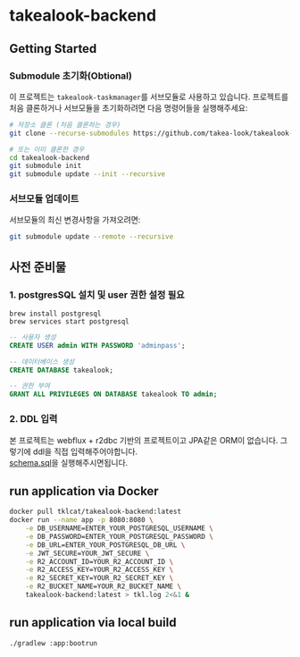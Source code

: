# takealook-backend

## Getting Started

### Submodule 초기화(Obtional)

이 프로젝트는 `takealook-taskmanager`를 서브모듈로 사용하고 있습니다. 프로젝트를 처음 클론하거나 서브모듈을 초기화하려면 다음 명령어들을 실행해주세요:

```bash
# 저장소 클론 (처음 클론하는 경우)
git clone --recurse-submodules https://github.com/takea-look/takealook-backend.git

# 또는 이미 클론한 경우
cd takealook-backend
git submodule init
git submodule update --init --recursive
```

### 서브모듈 업데이트

서브모듈의 최신 변경사항을 가져오려면:

```bash
git submodule update --remote --recursive
```

## 사전 준비물
### 1. postgresSQL 설치 및 user 권한 설정 필요
```
brew install postgresql
brew services start postgresql
```

```sql
-- 사용자 생성
CREATE USER admin WITH PASSWORD 'adminpass';

-- 데이터베이스 생성
CREATE DATABASE takealook;

-- 권한 부여
GRANT ALL PRIVILEGES ON DATABASE takealook TO admin;
```

### 2. DDL 입력
본 프로젝트는 webflux + r2dbc 기반의 프로젝트이고 JPA같은 ORM이 없습니다. 그렇기에 ddl을 직접 입력해주어야합니다.  
[schema.sql](https://github.com/takea-look/takealook-backend/blob/main/app/src/main/resources/schema.sql)을 실행해주시면됩니다.

## run application via Docker
```sh
docker pull tklcat/takealook-backend:latest
docker run --name app -p 8080:8080 \
    -e DB_USERNAME=ENTER_YOUR_POSTGRESQL_USERNAME \
    -e DB_PASSWORD=ENTER_YOUR_POSTGRESQL_PASSWORD \
    -e DB_URL=ENTER_YOUR_POSTGRESQL_DB_URL \
    -e JWT_SECURE=YOUR_JWT_SECURE \
    -e R2_ACCOUNT_ID=YOUR_R2_ACCOUNT_ID \
    -e R2_ACCESS_KEY=YOUR_R2_ACCESS_KEY \
    -e R2_SECRET_KEY=YOUR_R2_SECRET_KEY \
    -e R2_BUCKET_NAME=YOUR_R2_BUCKET_NAME \
    takealook-backend:latest > tkl.log 2<&1 &
```

## run application via local build
```
./gradlew :app:bootrun
```
